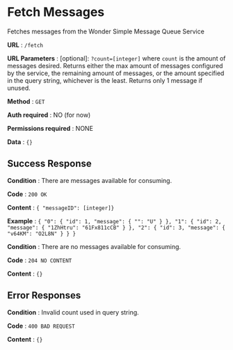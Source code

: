 # Fetch Messages

Fetches messages from the Wonder Simple Message Queue Service

**URL** : `/fetch`

**URL Parameters** : [optional]: `?count=[integer]` where `count` is the amount of messages desired. Returns either the max amount of messages configured by the service, the remaining amount of messages, or the amount specified in the query string, whichever is the least. Returns only 1 message if unused.

**Method** : `GET`

**Auth required** : NO (for now)

**Permissions required** : NONE

**Data** : `{}`

## Success Response

**Condition** : There are messages available for consuming.

**Code** : `200 OK`

**Content** : `{ "messageID": [integer]}`

**Example** : `{
  "0": {
    "id": 1,
    "message": {
      "": "U"
    }
  },
  "1": {
    "id": 2,
    "message": {
      "1ZhHtru": "61Fx811cCB"
    }
  },
  "2": {
    "id": 3,
    "message": {
      "v64KM": "O2L8N"
    }
  }
}`

**Condition** : There are no messages available for consuming.

**Code** : `204 NO CONTENT`

**Content** : `{}`

## Error Responses

**Condition** : Invalid count used in query string.

**Code** : `400 BAD REQUEST`

**Content** : `{}`


